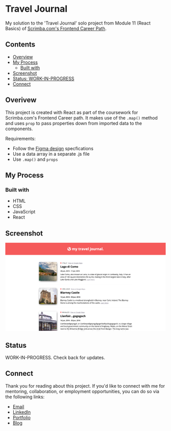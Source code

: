 # Travel Journal

My solution to the 'Travel Journal' solo project from Module 11 (React Basics) of [Scrimba.com's Frontend Career Path](https://scrimba.com/learn/frontend/).

## Contents 

- [Overview](#overview)
- [My Process](#my-process)
  - [Built with](#built-with)
- [Screenshot](#screenshot)
- [Status: WORK-IN-PROGRESS](#status)
- [Connect](#connect)

## Overivew

This project is created with React as part of the coursework for Scrimba.com's Frontend Career path. It makes use of the `.map()` method and uses `prop` to pass properties down from imported data to the components.

Requirements: 

- Follow the [Figma design](https://www.figma.com/file/QG4cOExkdbIbhSfWJhs2gs/Travel-Journal?type=design&node-id=0-1&t=XIMkRnsOXiu0lB3z-0) specfications
- Use a data array in a separate .js file
- Use `.map()` and `props`

## My Process

### Built with

- HTML
- CSS
- JavaScript
- React

## Screenshot

![Webpage featuring a header at the top with a red background and white text that reads 'my travel journal.' Below the header is a list of travel destinations with an image on the left and destination information on the right.](screenshot_travel-journal.png)

## Status

WORK-IN-PROGRESS. Check back for updates.

## Connect

Thank you for reading about this project. If you'd like to connect with me for mentoring, collaboration, or employment opportunities, you can do so via the following links:

- [Email](mailto:msg.for.anthony.p6ht3@simplelogin.com)
- [LinkedIn](https://linkedin.com/in/anthonynanfito)
- [Portfolio](https://ananfito.github.io)
- [Blog](https://ananfito.hashnode.dev)
